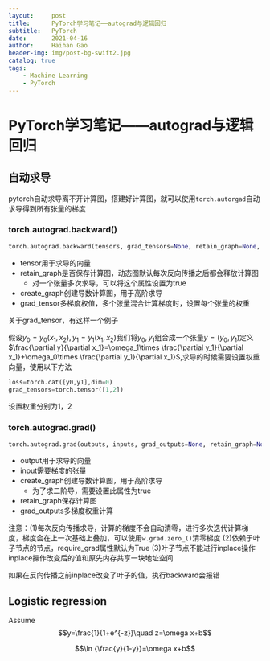 ```yaml
---
layout:     post
title:      PyTorch学习笔记——autograd与逻辑回归
subtitle:   PyTorch
date:       2021-04-16
author:     Haihan Gao
header-img: img/post-bg-swift2.jpg
catalog: true
tags:
    - Machine Learning
    - PyTorch
---
```

# PyTorch学习笔记——autograd与逻辑回归

## 自动求导

pytorch自动求导离不开计算图，搭建好计算图，就可以使用`torch.autorgad`自动求导得到所有张量的梯度

### torch.autograd.backward()

```python
torch.autograd.backward(tensors, grad_tensors=None, retain_graph=None, create_graph=False, grad_variables=None)
```

* tensor用于求导的向量
* retain_graph是否保存计算图，动态图默认每次反向传播之后都会释放计算图
  * 对一个张量多次求导，可以将这个属性设置为true
* create_graph创建导数计算图，用于高阶求导
* grad_tensor多梯度权值，多个张量混合计算梯度时，设置每个张量的权重

关于grad_tensor，有这样一个例子

假设$y_0=y_0(x_1,x_2),y_1=y_1(x_1,x_2)$我们将$y_0,y_1$组合成一个张量$y=(y_0,y_1)$定义$\frac{\partial y}{\partial x_1}=\omega_1\times \frac{\partial y_1}{\partial x_1}+\omega_0\times \frac{\partial y_1}{\partial x_1}$,求导的时候需要设置权重向量，使用以下方法

 ```python
loss=torch.cat([y0,y1],dim=0)
grad_tensors=torch.tensor([1,2])
 ```

设置权重分别为1，2

### torch.autograd.grad()

```python
torch.autograd.grad(outputs, inputs, grad_outputs=None, retain_graph=None, create_graph=False, only_inputs=True, allow_unused=False)
```

* output用于求导的向量
* input需要梯度的张量
* create_graph创建导数计算图，用于高阶求导
  * 为了求二阶导，需要设置此属性为true
* retain_graph保存计算图
* grad_outputs多梯度权重计算

注意：(1)每次反向传播求导，计算的梯度不会自动清零，进行多次迭代计算梯度，梯度会在上一次基础上叠加，可以使用`w.grad.zero_()`清零梯度 (2)依赖于叶子节点的节点，require_grad属性默认为True (3)叶子节点不能进行inplace操作 inplace操作改变后的值和原先内存共享一块地址空间

如果在反向传播之前inplace改变了叶子的值，执行backward会报错

## Logistic regression

Assume $$y=\frac{1}{1+e^{-z}}\quad z=\omega x+b$$

$$\ln {\frac{y}{1-y}}=\omega x+b$$

